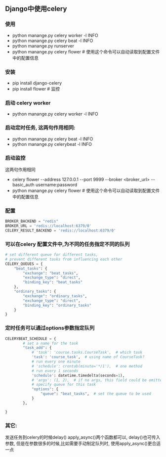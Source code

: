 ## Django中使用celery  
### 使用  
- python manange.py celery worker -l INFO  
- python manange.py celery beat -l INFO  
- python manange.py runserver  
- python manange.py celery flower   # 使用这个命令可以自动读取到配置文件中的配置信息

### 安装  
- pip install django-celery  
- pip install flower  # 监控

### 启动 celery worker  
- python manange.py celery worker -l INFO  

### 启动定时任务, 这两句作用相同:  
- python manange.py celery beat -l INFO  
- python manange.py celerybeat -l INFO  

### 启动监控
这两句作用相同
- celery flower --address 127.0.0.1 --port 9999 --broker <broker_url>  --basic_auth username:password
- python manange.py celery flower   # 使用这个命令可以自动读取到配置文件中的配置信息

### 配置  
```python
BROKER_BACKEND = "redis"
BROKER_URL = 'redis://localhost:6379/0'
CELERY_RESULT_BACKEND = 'redis://localhost:6379/0'

```

### 可以在celery 配置文件中,为不同的任务指定不同的队列  
```python
# set different queue for different tasks,
# prevent different tasks from influencing each other
CELERY_QUEUES = {
    "beat_tasks": {
        "exchange": "beat_tasks",
        "exchange_type": "direct",
        "binding_key": "beat_tasks"
    },
    "ordinary_tasks": {
        "exchange": "ordinary_tasks",
        "exchange_type": "direct",
        "binding_key": "ordinary_tasks"
    }
}
```
### 定时任务可以通过options参数指定队列  
```python
CELERYBEAT_SCHEDULE = {
        # set a name for the task
        "task_add": {
            # 'task': 'course.tasks.CourseTask',  # which task
            'task': 'course_task',  # using name of CourseTask?
            # run every one minute
            # 'schedule': crontab(minute='*/1'),  # one method
            # run every 1 seconds
            'schedule': datetime.timedelta(seconds=1),
            # 'args': (1, 2),  # if no args, this field could be omitted
            # specify queue for this task
            "options": {
                "queue": "beat_tasks",  # set the queue to be used
            }
        },

}
```
### 其它:  
发送任务到celery的时候delay() apply_async()两个函数都可以, delay()也可传入参数, 但是在参数很多的时候,比如需要手动制定队列时, 使用apply_async()更合适一点  